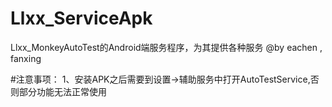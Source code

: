 # Llxx_ServiceApk
Llxx_MonkeyAutoTest的Android端服务程序，为其提供各种服务
@by eachen , fanxing

#注意事项：
1、安装APK之后需要到设置->辅助服务中打开AutoTestService,否则部分功能无法正常使用
